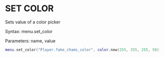 # SET COLOR

Sets value of a color picker

Syntax:	menu.set_color

Parameters:	name, value

```lua
menu.set_color("Player.fake_chams_color", color.new(255, 255, 255, 50))
```
